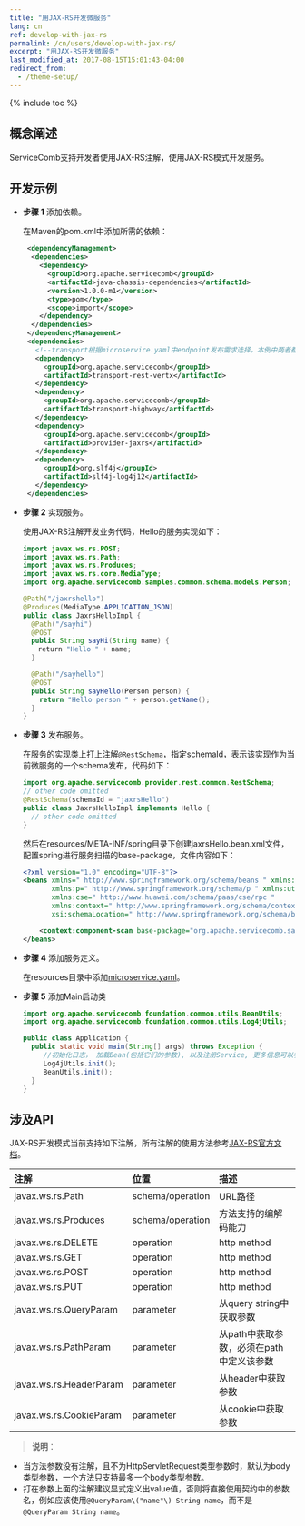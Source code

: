 ```yaml
---
title: "用JAX-RS开发微服务"
lang: cn
ref: develop-with-jax-rs
permalink: /cn/users/develop-with-jax-rs/
excerpt: "用JAX-RS开发微服务"
last_modified_at: 2017-08-15T15:01:43-04:00
redirect_from:
  - /theme-setup/
---
```


{% include toc %}

## 概念阐述

ServiceComb支持开发者使用JAX-RS注解，使用JAX-RS模式开发服务。

## 开发示例
* **步骤 1** 添加依赖。

   在Maven的pom.xml中添加所需的依赖：

   ```xml
    <dependencyManagement>
     <dependencies>
       <dependency>
         <groupId>org.apache.servicecomb</groupId>
         <artifactId>java-chassis-dependencies</artifactId>
         <version>1.0.0-m1</version>
         <type>pom</type>
         <scope>import</scope>
       </dependency>
     </dependencies>
    </dependencyManagement>
    <dependencies>
      <!--transport根据microservice.yaml中endpoint发布需求选择，本例中两者都引入，也可以二选一-->
      <dependency>
        <groupId>org.apache.servicecomb</groupId>
        <artifactId>transport-rest-vertx</artifactId>
      </dependency>
      <dependency>
        <groupId>org.apache.servicecomb</groupId>
        <artifactId>transport-highway</artifactId>
      </dependency>
      <dependency>
        <groupId>org.apache.servicecomb</groupId>
        <artifactId>provider-jaxrs</artifactId>
      </dependency>
      <dependency>
        <groupId>org.slf4j</groupId>
        <artifactId>slf4j-log4j12</artifactId>
      </dependency>
    </dependencies>
   ```

* **步骤 2** 实现服务。

   使用JAX-RS注解开发业务代码，Hello的服务实现如下：

   ```java
   import javax.ws.rs.POST;
   import javax.ws.rs.Path;
   import javax.ws.rs.Produces;
   import javax.ws.rs.core.MediaType;
   import org.apache.servicecomb.samples.common.schema.models.Person;

   @Path("/jaxrshello")
   @Produces(MediaType.APPLICATION_JSON)
   public class JaxrsHelloImpl {
     @Path("/sayhi")
     @POST
     public String sayHi(String name) {
     　return "Hello " + name;
     }

     @Path("/sayhello")
     @POST
     public String sayHello(Person person) {
       return "Hello person " + person.getName();
     }
   }
   ```

* **步骤 3** 发布服务。

   在服务的实现类上打上注解`@RestSchema`，指定schemaId，表示该实现作为当前微服务的一个schema发布，代码如下：

   ```java
   import org.apache.servicecomb.provider.rest.common.RestSchema;
   // other code omitted
   @RestSchema(schemaId = "jaxrsHello")
   public class JaxrsHelloImpl implements Hello {
     // other code omitted
   }
   ```

   然后在resources/META-INF/spring目录下创建jaxrsHello.bean.xml文件，配置spring进行服务扫描的base-package，文件内容如下：

   ```xml
   <?xml version="1.0" encoding="UTF-8"?>
   <beans xmlns=" http://www.springframework.org/schema/beans " xmlns:xsi=" http://www.w3.org/2001/XMLSchema-instance "
          xmlns:p=" http://www.springframework.org/schema/p " xmlns:util=" http://www.springframework.org/schema/util "
          xmlns:cse=" http://www.huawei.com/schema/paas/cse/rpc "
          xmlns:context=" http://www.springframework.org/schema/context "
          xsi:schemaLocation=" http://www.springframework.org/schema/beans classpath:org/springframework/beans/factory/xml/spring-beans-3.0.xsd http://www.springframework.org/schema/context http://www.springframework.org/schema/context/spring-context-3.0.xsd http://www.huawei.com/schema/paas/cse/rpc classpath:META-INF/spring/spring-paas-cse-rpc.xsd">
   
       <context:component-scan base-package="org.apache.servicecomb.samples.jaxrs.provider"/>
   </beans>
   ```

* **步骤 4** 添加服务定义。

   在resources目录中添加[microservice.yaml](http://servicecomb.incubator.apache.org/cn/users/service-definition/)。

* **步骤 5** 添加Main启动类

   ```java
   import org.apache.servicecomb.foundation.common.utils.BeanUtils;
   import org.apache.servicecomb.foundation.common.utils.Log4jUtils;

   public class Application {
     public static void main(String[] args) throws Exception {
        //初始化日志， 加载Bean(包括它们的参数), 以及注册Service, 更多信息可以参见文档 : http://servicecomb.incubator.apache.org/cn/users/application-boot-process/
        Log4jUtils.init();
        BeanUtils.init();
     }
   }
   ```

## 涉及API

JAX-RS开发模式当前支持如下注解，所有注解的使用方法参考[JAX-RS官方文档](https://jax-rs-spec.java.net/nonav/2.0-rev-a/apidocs/index.html)。

| 注解 | 位置 | 描述 |
| :--- | :--- | :--- |
| javax.ws.rs.Path | schema/operation | URL路径 |
| javax.ws.rs.Produces | schema/operation | 方法支持的编解码能力 |
| javax.ws.rs.DELETE | operation | http method |
| javax.ws.rs.GET | operation | http method |
| javax.ws.rs.POST | operation | http method |
| javax.ws.rs.PUT | operation | http method |
| javax.ws.rs.QueryParam | parameter | 从query string中获取参数 |
| javax.ws.rs.PathParam | parameter | 从path中获取参数，必须在path中定义该参数 |
| javax.ws.rs.HeaderParam | parameter | 从header中获取参数 |
| javax.ws.rs.CookieParam | parameter | 从cookie中获取参数 |

> **说明**：
- 当方法参数没有注解，且不为HttpServletRequest类型参数时，默认为body类型参数，一个方法只支持最多一个body类型参数。
- 打在参数上面的注解建议显式定义出value值，否则将直接使用契约中的参数名，例如应该使用`@QueryParam\("name"\) String name`，而不是`@QueryParam String name`。
